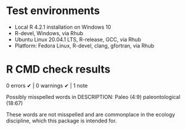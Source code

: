 # Test environments

-   Local R 4.2.1 installation on Windows 10
-   R-devel, Windows, via Rhub
- Ubuntu Linux 20.04.1 LTS, R-release, GCC, via Rhub
- Platform:	Fedora Linux, R-devel, clang, gfortran, via Rhub

# R CMD check results

0 errors ✔ \| 0 warnings ✔ \| 1 note

Possibly misspelled words in DESCRIPTION:
  Paleo (4:9)
  paleontological (18:67)

These words are not misspelled and are commonplace in the ecology discipline, which this package is intended for.